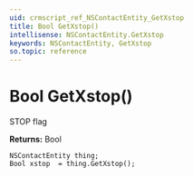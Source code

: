 ```yaml
---
uid: crmscript_ref_NSContactEntity_GetXstop
title: Bool GetXstop()
intellisense: NSContactEntity.GetXstop
keywords: NSContactEntity, GetXstop
so.topic: reference
---
```


# Bool GetXstop()

STOP flag

**Returns:** Bool

```crmscript
NSContactEntity thing;
Bool xstop  = thing.GetXstop();
```

